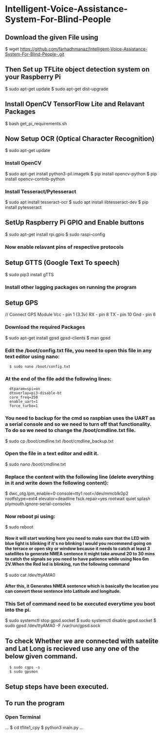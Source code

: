 # Intelligent-Voice-Assistance-System-For-Blind-People

## Download the given File using 
  
   $ wget https://github.com/farhadhmanaz/Intelligent-Voice-Assistance-System-For-Blind-People-.git
  

## Then Set up TFLite object detection system on your Raspberry Pi
   $ sudo apt-get update
   $ sudo apt-get dist-upgrade
   
## Install OpenCV TensorFlow Lite and Relavant Packages
   $ bash get_pi_requirements.sh
   
## Now Setup OCR (Optical Character Recognition)

   $ sudo apt-get update
   ### Install OpenCV
   $ sudo apt-get install python3-pil.imagetk
   $ pip install opencv-python 
   $ pip install opencv-contrib-python
   ### Install Tesseract/Pytesseract
   $ sudo apt install tesseract-ocr
   $ sudo apt install libtesseract-dev
   $ pip install pytesseract
   
## SetUp Raspberry Pi GPIO and Enable buttons

   $ sudo apt-get install rpi.gpio
   $ sudo raspi-config 
   ### Now enable relavant pins of respective protocols 

## Setup GTTS (Google Text To speech)

   $  sudo pip3 install gTTS
   ### Install other lagging packages on running the program


## Setup GPS 
   // Connect GPS Module
      Vcc - pin 1 (3.3v)
      RX  - pin 8
      TX  - pin 10
      Gnd - pin 6 
### Download the required Packages 
   $ sudo apt-get install gpsd gpsd-clients
   $ man gpsd
### Edit the /boot/config.txt file, you need to open this file in any text editor  using nano:
      $ sudo nano /boot/config.txt
### At the end of the file add the following lines:
      dtparam=spi=on
      dtoverlay=pi3-disable-bt
      core_freq=250
      enable_uart=1
      force_turbo=1
      
 ### You need to backup for the cmd so raspbian uses the UART as a serial console and so we need to turn off that functionality. To do so we need to change the      /boot/cmdline.txt file. 
 
   $ sudo cp /boot/cmdline.txt /boot/cmdline_backup.txt
### Open the file in a text editor and edit it.
   $ sudo nano /boot/cmdline.txt
### Replace the content with the following line (delete everything in it and write down the following content):
   $ dwc_otg.lpm_enable=0 console=tty1 root=/dev/mmcblk0p2 rootfstype=ext4 elevator=deadline fsck.repair=yes rootwait quiet splash plymouth.ignore-serial-consoles
### Now reboot pi using:
   $ sudo reboot
#### Now it will start working here you need to make sure that the LED with blue light is blinking if it's no blinking I would you recommend going on the terrace or open sky or window because it needs to catch at least 3 satellites to generate NMEA sentence it might take around 20 to 30 mins to catch the  signals so you need to have patience while using Neo 6m 2V.When the Red led is blinking, run the following command

   $ sudo cat /dev/ttyAMA0
   
#### After this, it Generates NMEA sentence which is basically the location you can convert these sentence into Latitude and longitude.
 
 ### This Set of command need to be executed everytime you boot into the pi.
 
   $ sudo systemctl stop gpsd.socket
   $ sudo systemctl disable gpsd.socket
   $ sudo gpsd /dev/ttyAMA0 -F /var/run/gpsd.sock

## To check Whether we are connected with satelite and Lat Long is recieved use any one of the below given command.
```
  $ sudo cgps -s
  $ sudo gpsmon
```


## Setup steps have been executed. 

## To run the program 
   ### Open Terminal
   ...
      $ cd tflite1_cpy
      $ python3 main.py
  ...    
      

